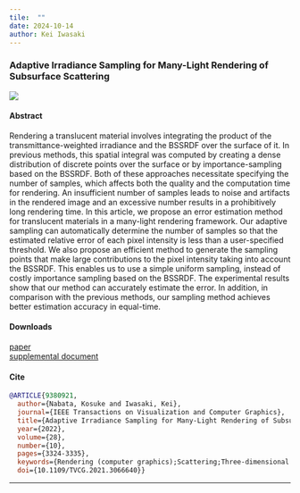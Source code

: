 ```yaml
---
tile:  ""
date: 2024-10-14
author: Kei Iwasaki
---
```

<script src="https://kit.fontawesome.com/429fe8bdbc.js" crossorigin="anonymous"></script>

### Adaptive Irradiance Sampling for Many-Light Rendering of Subsurface Scattering
<img src="../img/tvcg2021.jpg">

#### Abstract
Rendering a translucent material involves integrating the product of the transmittance-weighted irradiance and the BSSRDF over the surface of it. In previous methods, this spatial integral was computed by creating a dense distribution of discrete points over the surface or by importance-sampling based on the BSSRDF. Both of these approaches necessitate specifying the number of samples, which affects both the quality and the computation time for rendering. An insufficient number of samples leads to noise and artifacts in the rendered image and an excessive number results in a prohibitively long rendering time. In this article, we propose an error estimation method for translucent materials in a many-light rendering framework. Our adaptive sampling can automatically determine the number of samples so that the estimated relative error of each pixel intensity is less than a user-specified threshold. We also propose an efficient method to generate the sampling points that make large contributions to the pixel intensity taking into account the BSSRDF. This enables us to use a simple uniform sampling, instead of costly importance sampling based on the BSSRDF. The experimental results show that our method can accurately estimate the error. In addition, in comparison with the previous methods, our sampling method achieves better estimation accuracy in equal-time.

#### Downloads
<i class="fa-solid fa-file-pdf"></i> <a href="">paper</a> <br>
<i class="fa-solid fa-file-pdf"></i> <a href="">supplemental document</a> <br>

#### Cite
``` bibtex
@ARTICLE{9380921,
  author={Nabata, Kosuke and Iwasaki, Kei},
  journal={IEEE Transactions on Visualization and Computer Graphics}, 
  title={Adaptive Irradiance Sampling for Many-Light Rendering of Subsurface Scattering}, 
  year={2022},
  volume={28},
  number={10},
  pages={3324-3335},
  keywords={Rendering (computer graphics);Scattering;Three-dimensional displays;Monte Carlo methods;Sampling methods;Error analysis;Tuning;Subsurface scattering;BSSRDF;adaptive sampling;many-lights},
  doi={10.1109/TVCG.2021.3066640}}
```

---
